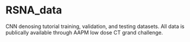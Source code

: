 # RSNA_data

CNN denosing tutorial training, validation, and testing datasets. All data is publically available through AAPM low dose CT grand challenge.
